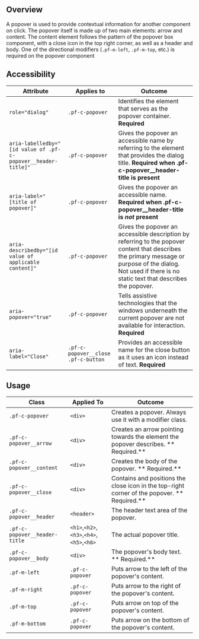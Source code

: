 ## Overview

A popover is used to provide contextual information for another component on click.  The popover itself is made up of two main elements: arrow and content. The content element follows the pattern of the popover box component, with a close icon in the top right corner, as well as a header and body.  One of the directional modifiers (`.pf-m-left`, `.pf-m-top`, etc.) is required on the popover component

## Accessibility

| Attribute | Applies to | Outcome |
| -- | -- | -- |
| `role="dialog"` | `.pf-c-popover` | Identifies the element that serves as the popover container. **Required**|
| `aria-labelledby="[id value of .pf-c-popover__header-title]"` | `.pf-c-popover` | Gives the popover an accessible name by referring to the element that provides the dialog title. **Required when .pf-c-popover__header-title is present** |
| `aria-label="[title of popover]"` | `.pf-c-popover` | Gives the popover an accessible name. **Required when .pf-c-popover__header-title is _not_ present** |
| `aria-describedby="[id value of applicable content]"` | `.pf-c-popover` | Gives the popover an accessible description by referring to the popover content that describes the primary message or purpose of the dialog. Not used if there is no static text that describes the popover. |
| `aria-popover="true"` | `.pf-c-popover` | Tells assistive technologies that the windows underneath the current popover are not available for interaction. **Required**|
| `aria-label="Close"` | `.pf-c-popover__close .pf-c-button` | Provides an accessible name for the close button as it uses an icon instead of text. **Required**|


## Usage

| Class | Applied To | Outcome |
| -- | -- | -- |
| `.pf-c-popover` | `<div>` |  Creates a popover. Always use it with a modifier class. |
| `.pf-c-popover__arrow` | `<div>` |  Creates an arrow pointing towards the element the popover describes. ** Required.** |
| `.pf-c-popover__content` | `<div>` |  Creates the body of the popover. ** Required.** |
| `.pf-c-popover__close` | `<div>` |  Contains and positions the close icon in the top-right corner of the popover. ** Required.** |
| `.pf-c-popover__header` | `<header>` |  The header text area of the popover. |
| `.pf-c-popover__header-title` | `<h1>`,`<h2>`,`<h3>`,`<h4>`,`<h5>`,`<h6>` |  The actual popover title. |
| `.pf-c-popover__body` | `<div>` |  The popover's body text. ** Required.** |
| `.pf-m-left` | `.pf-c-popover` | Puts arrow to the left of the popover's content. |
| `.pf-m-right` | `.pf-c-popover` | Puts arrow to the right of the popover's content. |
| `.pf-m-top` | `.pf-c-popover` | Puts arrow on top of the popover's content. |
| `.pf-m-bottom` | `.pf-c-popover` | Puts arrow on the bottom of the popover's content. |
